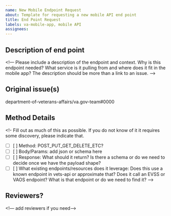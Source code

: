 ```yaml
--- 
name: New Mobile Endpoint Request
about: Template for requesting a new mobile API end point
title: End Point Request
labels: va-mobile-app, mobile API
assignees: 
--- 
```


## Description of end point
<!— Please include a description of the endpoint and context. Why is this endpoint needed? What service is it pulling from and where does it fit in the mobile app? The description should be more 
than a link to an issue.  —>


## Original issue(s)
department-of-veterans-affairs/va.gov-team#0000


## Method Details
<!- Fill out as much of this as possible. If you do not know of it it requires some discovery, please indicate that.

- [ ] [ ] Method: POST_PUT_GET_DELETE_ETC?
- [ ] [ ] Body/Params: add json or schema here
- [ ] [ ] Response: What should it return? Is there a schema or do we need to decide once we have the payload shape?
- [ ] [ ] What existing endpoints/resources does it leverage: Does this use a known endpoint in vets-api or approximate that? Does it call an EVSS or VAOS endpoint? What is that endpoint or do we need to find it?
—>

## Reviewers?
<!— add reviewers if you need—>
